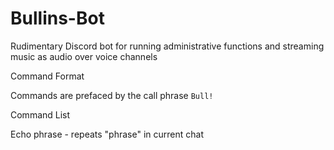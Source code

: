 # Bullins-Bot
Rudimentary Discord bot for running administrative functions and streaming music as audio over voice channels

Command Format

Commands are prefaced by the call phrase `Bull!`

Command List

Echo phrase - repeats "phrase" in current chat
